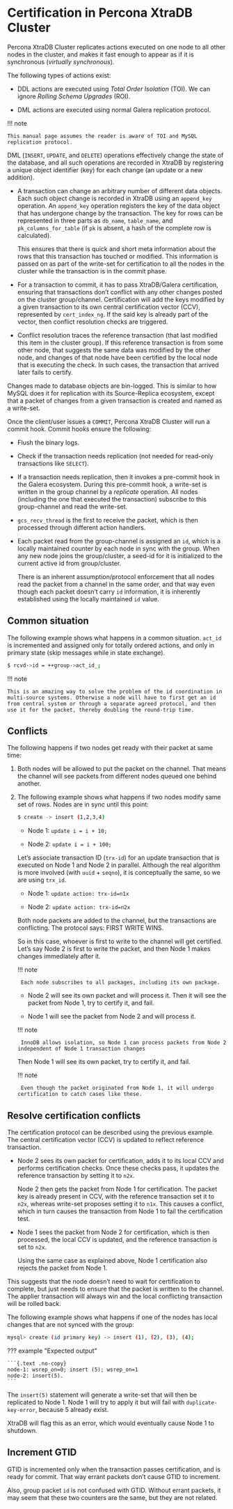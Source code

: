 # Certification in Percona XtraDB Cluster

Percona XtraDB Cluster replicates actions executed on one node
to all other nodes in the cluster,
and makes it fast enough to appear
as if it is synchronous (*virtually synchronous*).

The following types of actions exist:

* DDL actions are executed using *Total Order Isolation* (TOI). We can ignore *Rolling Schema Upgrades* (ROI).

* DML actions are executed using normal Galera replication protocol.

!!! note

    This manual page assumes the reader is aware of TOI and MySQL replication protocol.

DML (`INSERT`, `UPDATE`, and `DELETE`) operations
effectively change the state of the database,
and all such operations are recorded in XtraDB
by registering a unique object identifier (key)
for each change (an update or a new addition).

* A transaction can change an arbitrary number of different data objects.
  Each such object change is recorded in XtraDB
  using an `append_key` operation.
  An `append_key` operation registers the key of the data object
  that has undergone change by the transaction.
  The key for rows can be represented in three parts as
  `db_name`, `table_name`, and `pk_columns_for_table`
  (if `pk` is absent, a hash of the complete row is calculated).

  This ensures that there is quick and short meta information
  about the rows that this transaction has touched or modified.
  This information is passed on as part of the write-set for certification
  to all the nodes in the cluster while the transaction is in the commit phase.

* For a transaction to commit, it has to pass XtraDB/Galera certification,
  ensuring that transactions don’t conflict with any other changes
  posted on the cluster group/channel.
  Certification will add the keys modified by a given transaction
  to its own central certification vector (CCV),
  represented by `cert_index_ng`.
  If the said key is already part of the vector,
  then conflict resolution checks are triggered.

* Conflict resolution traces the reference transaction
  (that last modified this item in the cluster group).
  If this reference transaction is from some other node,
  that suggests the same data was modified by the other node,
  and changes of that node have been certified by the local node
  that is executing the check.
  In such cases, the transaction that arrived later fails to certify.

Changes made to database objects are bin-logged.
This is similar to how MySQL does it for replication
with its Source-Replica ecosystem,
except that a packet of changes from a given transaction
is created and named as a write-set.

Once the client/user issues a `COMMIT`,
Percona XtraDB Cluster will run a commit hook.
Commit hooks ensure the following:

* Flush the binary logs.

* Check if the transaction needs replication (not needed for read-only transactions like `SELECT`).

* If a transaction needs replication, then it invokes a pre-commit hook in the Galera ecosystem. During this pre-commit hook, a write-set is written in the group channel by a *replicate* operation. All nodes (including the one that executed the transaction) subscribe to this group-channel and read the write-set.

* `gcs_recv_thread` is the first to receive the packet,
which is then processed through different action handlers.

* Each packet read from the group-channel is assigned an `id`, which is a locally maintained counter by each node in sync with the group. When any new node joins the group/cluster, a seed-id for it is initialized to the current active id from group/cluster.

  There is an inherent assumption/protocol enforcement
  that all nodes read the packet from a channel in the same order,
  and that way even though each packet doesn’t carry `id` information,
  it is inherently established using the locally maintained `id` value.

## Common situation

The following example shows what happens in a common situation.
`act_id` is incremented and assigned only for totally ordered actions,
and only in primary state (skip messages while in state exchange).

```{.bash data-prompt="$"}
$ rcvd->id = ++group->act_id_;
```

!!! note

    This is an amazing way to solve the problem of the id coordination in multi-source systems. Otherwise a node will have to first get an id from central system or through a separate agreed protocol, and then use it for the packet, thereby doubling the round-trip time.

## Conflicts

The following happens if two nodes get ready with their packet at same time:

1. Both nodes will be allowed to put the packet on the channel. That means the channel will see packets from different nodes queued one behind another.

2. The following example shows what happens if two nodes modify same set of rows. Nodes are in sync until this point:

    ```{.bash data-prompt="$"}
    $ create -> insert (1,2,3,4)
    ```

     * Node 1: `update i = i + 10;`

     * Node 2: `update i = i + 100;`

    Let’s associate transaction ID (`trx-id`) for an update transaction that is executed on Node 1 and Node 2 in parallel.
    Although the real algorithm is more involved (with `uuid` + `seqno`), it is conceptually the same, so we are using `trx_id`.

     * Node 1: `update action: trx-id=n1x`

     * Node 2: `update action: trx-id=n2x`

    Both node packets are added to the channel, but the transactions are conflicting. The protocol says: FIRST WRITE WINS.

    So in this case, whoever is first to write to the channel will get certified.
    Let’s say Node 2 is first to write the packet, and then Node 1 makes changes immediately after it.

    !!! note

        Each node subscribes to all packages, including its own package.

     * Node 2 will see its own packet and will process it. Then it will see the packet from Node 1, try to certify it, and fail.

     * Node 1 will see the packet from Node 2 and will process it.

    !!! note

        InnoDB allows isolation, so Node 1 can process packets from Node 2 independent of Node 1 transaction changes

    Then Node 1 will see its own packet, try to certify it, and fail.

    !!! note 

        Even though the packet originated from Node 1, it will undergo certification to catch cases like these.

## Resolve certification conflicts

The certification protocol can be described using the previous example.
The central certification vector (CCV) is updated
to reflect reference transaction.

* Node 2 sees its own packet for certification, adds it to its local CCV and performs certification checks. Once these checks pass, it updates the reference transaction by setting it to `n2x`.

  Node 2 then gets the packet from Node 1 for certification.
  The packet key is already present in CCV,
  with the reference transaction set it to `n2x`,
  whereas write-set proposes setting it to `n1x`.
  This causes a conflict, which in turn causes the transaction from Node 1
  to fail the certification test.

* Node 1 sees the packet from Node 2 for certification, which is then processed, the local CCV is updated, and the reference transaction is set to `n2x`.

  Using the same case as explained above, Node 1 certification also rejects the packet from Node 1.

This suggests that the node doesn’t need to wait for certification to complete,
but just needs to ensure that the packet is written to the channel.
The applier transaction will always win
and the local conflicting transaction will be rolled back.

The following example shows what happens
if one of the nodes has local changes that are not synced with the group:

```{.bash data-prompt="mysql>"}
mysql> create (id primary key) -> insert (1), (2), (3), (4);
```

??? example "Expected output"

    ```{.text .no-copy}
    node-1: wsrep_on=0; insert (5); wsrep_on=1
    node-2: insert(5).
    ```

The `insert(5)` statement will generate a write-set
that will then be replicated to Node 1.
Node 1 will try to apply it but will fail with `duplicate-key-error`,
because 5 already exist.

XtraDB will flag this as an error,
which would eventually cause Node 1 to shutdown.

## Increment GTID

GTID is incremented only when the transaction passes certification,
and is ready for commit.
That way errant packets don’t cause GTID to increment.

Also, group packet `id` is not confused with GTID.
Without errant packets,
it may seem that these two counters are the same,
but they are not related.

